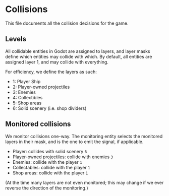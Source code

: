 # Collisions

This file documents all the collision decisions for the game.

## Levels

All collidable entities in Godot are assigned to layers, and layer
masks define which entities may collide with which. By default, all entities are
assigned layer 1, and may collide with everything.

For efficiency, we define the layers as such:

* 1: Player Ship
* 2: Player-owned projectiles
* 3: Enemies
* 4: Collectibles
* 5: Shop areas
* 6: Solid scenery (i.e. shop dividers)

## Monitored collisions

We monitor collisions one-way. The monitoring entity selects the monitored layers
in their mask, and is the one to emit the signal, if applicable.

* Player: collides with solid scenery `6`
* Player-owned projectiles: collide with enemies `3`
* Enemies: collide with the player `1`
* Collectables: collide with the player `1`
* Shop areas: collide with the player `1`

(At the time many layers are not even monitored; this may change if we ever reverse the
direction of the monitoring.)
